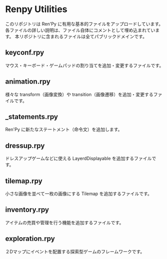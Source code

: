 # Renpy Utilities

このリポジトリは Ren'Py に有用な基本的ファイルをアップロードしています。
各ファイルの詳しい説明は、ファイル自体にコメントとして埋め込まれています。
本リポジトリに含まれるファイルは全てパブリックドメインです。


## keyconf.rpy
マウス・キーボード・ゲームパッドの割り当てを追加・変更するファイルです。

## animation.rpy
様々な transform（画像変換）や transition（画像遷移）を追加・変更するファイルです。

## _statements.rpy
Ren'Py に新たなステートメント（命令文）を追加します。

## dressup.rpy
ドレスアップゲームなどに使える LayerdDisplayable を追加するファイルです。

## tilemap.rpy
小さな画像を並べて一枚の画像にする Tilemap を追加するファイルです。

## inventory.rpy
アイテムの売買や管理を行う機能を追加するファイルです。

## exploration.rpy
２Dマップにイベントを配置する探索型ゲームのフレームワークです。
